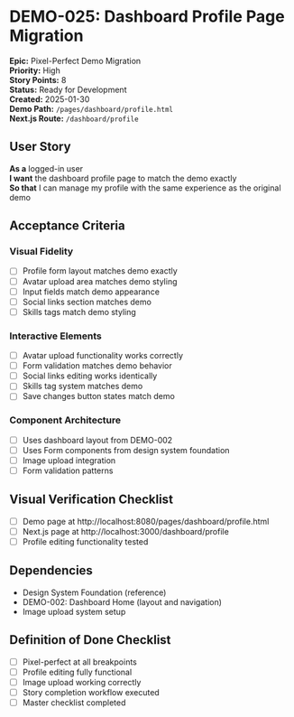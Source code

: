 # DEMO-025: Dashboard Profile Page Migration

**Epic:** Pixel-Perfect Demo Migration  
**Priority:** High  
**Story Points:** 8  
**Status:** Ready for Development  
**Created:** 2025-01-30  
**Demo Path:** `/pages/dashboard/profile.html`  
**Next.js Route:** `/dashboard/profile`

## User Story

**As a** logged-in user  
**I want** the dashboard profile page to match the demo exactly  
**So that** I can manage my profile with the same experience as the original demo

## Acceptance Criteria

### Visual Fidelity
- [ ] Profile form layout matches demo exactly
- [ ] Avatar upload area matches demo styling
- [ ] Input fields match demo appearance
- [ ] Social links section matches demo
- [ ] Skills tags match demo styling

### Interactive Elements
- [ ] Avatar upload functionality works correctly
- [ ] Form validation matches demo behavior
- [ ] Social links editing works identically
- [ ] Skills tag system matches demo
- [ ] Save changes button states match demo

### Component Architecture
- [ ] Uses dashboard layout from DEMO-002
- [ ] Uses Form components from design system foundation
- [ ] Image upload integration
- [ ] Form validation patterns

## Visual Verification Checklist
- [ ] Demo page at http://localhost:8080/pages/dashboard/profile.html
- [ ] Next.js page at http://localhost:3000/dashboard/profile
- [ ] Profile editing functionality tested

## Dependencies
- Design System Foundation (reference)
- DEMO-002: Dashboard Home (layout and navigation)
- Image upload system setup

## Definition of Done Checklist
- [ ] Pixel-perfect at all breakpoints
- [ ] Profile editing fully functional
- [ ] Image upload working correctly
- [ ] Story completion workflow executed
- [ ] Master checklist completed